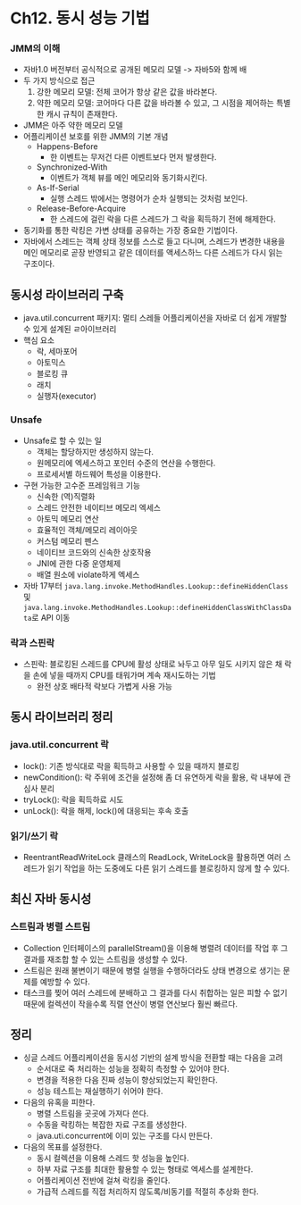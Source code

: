 # Ch12. 동시 성능 기법

### JMM의 이해
- 자바1.0 버전부터 공식적으로 공개된 메모리 모델 -> 자바5와 함께 배
- 두 가지 방식으로 접근
  1. 강한 메모리 모델: 전체 코어가 항상 같은 값을 바라본다.
  2. 약한 메모리 모델: 코어마다 다른 값을 바라볼 수 있고, 그 시점을 제어하는 특별한 캐시 규칙이 존재한다.
- JMM은 아주 약한 메모리 모델
- 어플리케이션 보호를 위한 JMM의 기본 개념
  - Happens-Before
    - 한 이벤트는 무저건 다른 이벤트보다 먼저 발생한다.
  - Synchronized-With
    - 이벤트가 객체 뷰를 메인 메모리와 동기화시킨다.
  - As-If-Serial
    - 실행 스레드 밖에서는 명령어가 순차 실행되는 것처럼 보인다.
  - Release-Before-Acquire
    - 한 스레드에 걸린 락을 다른 스레드가 그 락을 획득하기 전에 해제한다.
- 동기화를 통한 락킹은 가변 상태를 공유하는 가장 중요한 기법이다.
- 자바에서 스레드는 객체 상태 정보를 스스로 들고 다니며, 스레드가 변경한 내용을 메인 메모리로 곧장 반영되고 같은 데이터를 액세스하느 다른 스레드가 다시 읽는 구조이다.

## 동시성 라이브러리 구축
- java.util.concurrent 패키지: 멀티 스레들 어플리케이션을 자바로 더 쉽게 개발할 수 있게 설계된 ㄹ아이브러리
- 핵심 요소
  - 락, 세마포어
  - 아토믹스
  - 블로킹 큐
  - 래치
  - 실행자(executor)
  
### Unsafe
- Unsafe로 할 수 있는 일
  - 객체는 할당하지만 생성하지 않는다.
  - 원메모리에 엑세스하고 포인터 수준의 연산을 수행한다.
  - 프로세서별 하드웨어 특성을 이용한다.
- 구현 가능한 고수준 프레임워크 기능 
  - 신속한 (역)직렬화
  - 스레드 안전한 네이티브 메모리 엑세스
  - 아토믹 메모리 연산
  - 효율적인 객체/메모리 레이아웃
  - 커스텀 메모리 펜스
  - 네이티브 코드와의 신속한 상호작용
  - JNI에 관한 다중 운영체제
  - 배열 원소에 violate하게 엑세스
- 자바 17부터 `java.lang.invoke.MethodHandles.Lookup::defineHiddenClass` 및 `java.lang.invoke.MethodHandles.Lookup::defineHiddenClassWithClassData`로 API 이동

### 락과 스핀락
- 스핀락: 블로킹된 스레드를 CPU에 활성 상태로 놔두고 아무 일도 시키지 않은 채 락을 손에 넣을 때까지 CPU를 태워가며 계속 재시도하는 기법
  - 완전 상호 배타적 락보다 가볍게 사용 가능

## 동시 라이브러리 정리
### java.util.concurrent 락
- lock(): 기존 방식대로 락을 획득하고 사용할 수 있을 때까지 블로킹
- newCondition(): 락 주위에 조건을 설정해 좀 더 유연하게 락을 활용, 락 내부에 관심사 분리
- tryLock(): 락을 획득하료 시도
- unLock(): 락을 해제, lock()에 대응되는 후속 호출

### 읽기/쓰기 락
- ReentrantReadWriteLock 클래스의 ReadLock, WriteLock을 활용하면 여러 스레드가 읽기 작업을 하는 도중에도 다른 읽기 스레드를 블로킹하지 않게 할 수 있다.

## 최신 자바 동시성
### 스트림과 병렬 스트림
- Collection 인터페이스의 parallelStream()을 이용해 병렬려 데이터를 작업 후 그 결과를 재조합 할 수 있는 스트림을 생성할 수 있다.
- 스트림은 원래 불변이기 때문에 병렬 실행을 수행하더라도 상태 변경으로 생기는 문제를 예방할 수 있다.
- 태스크를 찢어 여러 스레드에 분배하고 그 결과를 다시 취합하는 일은 피할 수 없기 때문에 컬렉션이 작을수록 직렬 연산이 병렬 연산보다 훨씬 빠르다.

## 정리
- 싱글 스레드 어플리케이션을 동시성 기반의 설계 방식을 전환할 때는 다음을 고려
  - 순서대로 죽 처리하는 성능을 정확히 측정할 수 있어야 한다.
  - 변경을 적용한 다음 진짜 성능이 향상되었는지 확인한다.
  - 성능 테스트는 재실행하기 쉬어야 한다.
- 다음의 유혹을 피한다.
  - 병렬 스트림을 곳곳에 가져다 쓴다.
  - 수동을 락킹하는 복잡한 자료 구조를 생성한다.
  - java.uti.concurrent에 이미 있는 구조를 다시 만든다.
- 다음의 목표를 설정한다.
  - 동시 컬렉션을 이용해 스레드 핫 성능을 높인다.
  - 하부 자료 구조를 최대한 활용할 수 있는 형태로 엑세스를 설계한다.
  - 어플리케이션 전반에 걸쳐 락킹을 줄인다.
  - 가급적 스레드를 직접 처리하지 않도록/비동기를 적절히 추상화 한다.

